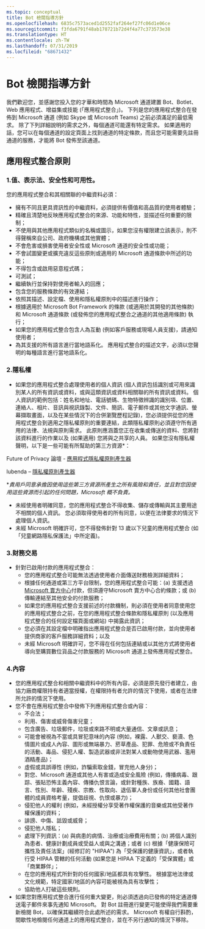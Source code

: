 ```yaml
---
ms.topic: conceptual
title: Bot 檢閱指導方針
ms.openlocfilehash: 6835c7573aced1d2552faf264ef27fc06d1e06ce
ms.sourcegitcommit: f3fda6791f48ab178721b72d4f4a77c373573e38
ms.translationtype: HT
ms.contentlocale: zh-TW
ms.lasthandoff: 07/31/2019
ms.locfileid: "68671432"
---
```

# <a name="bot-review-guidelines"></a>Bot 檢閱指導方針

我們歡迎您，並感謝您投入您的才華和時間為 Microsoft 通道建置 Bot、Botlet、Web 應用程式、增益集或技能 (「應用程式整合」)。 下列是您的應用程式整合在發佈到 Microsoft 通道 (例如 Skype 或 Microsoft Teams) 之前必須滿足的最低需求。 除了下列詳細說明的需求之外，每個通道可能還有特定需求。 如果適用的話，您可以在每個通道的設定頁面上找到通道的特定條款，而且您可能需要先註冊通道的服務，才能將 Bot 發佈至該通道。

## <a name="app-integration-policies"></a>應用程式整合原則
### <a name="1-value-representation-security-and-usability"></a>1.值、表示法、安全性和可用性。

您的應用程式整合和其相關聯的中繼資料必須：

- 擁有不同且更具資訊性的中繼資料，必須提供有價值和高品質的使用者體驗；
- 精確且清楚地反映應用程式整合的來源、功能和特性，並描述任何重要的限制；
- 不使用與其他應用程式類似的名稱或圖示，如果您沒有權限建立該表示，則不得聲稱來自公司、政府機構或其他實體；
- 不會危害或損害使用者安全性或 Microsoft 通道的安全性或功能；
- 不會試圖變更或擴充違反這些原則或適用的 Microsoft 通道條款中所述的功能；
- 不得包含或啟用惡意程式碼；
- 可測試；
- 繼續執行並保持對使用者輸入的回應； 
- 包含您的服務條款的有效連結；
- 依照其描述、設定檔、使用和隱私權原則中的描述進行操作；
- 根據適用於 Microsoft Bot Framework 的條款 (或適用於其開發的其他條款) 和 Microsoft 通道條款 (或發佈您的應用程式整合之通道的其他適用條款) 執行；
- 如果您的應用程式整合包含人為互動 (例如客戶服務或現場人員支援)，請通知使用者；
- 為其支援的所有語言進行當地語系化。 應用程式整合的描述文字，必須以您聲明的每種語言進行當地語系化。

### <a name="2--privacy"></a>2.隱私權

- 如果您的應用程式整合處理使用者的個人資訊 (個人資訊包括識別或可用來識別某人的所有資訊或資料，或與這類資訊或資料相關聯的所有資訊或資料。 個人資訊的範例包括：姓名和地址、電話號碼、生物特徵辨識的識別項、位置、連絡人、相片、音訊與視訊錄製、文件、簡訊、電子郵件或其他文字通訊、螢幕擷取畫面，以及在某些情況下的合併瀏覽歷程記錄)，您必須提供從您的應用程式整合到適用之隱私權原則的重要連結，此類隱私權原則必須遵守所有適用的法律、法規與原則需求。 此原則應涵蓋您正在收集或傳送的資料、您將對該資料進行的作業以及 (如果適用) 您將與之共享的人員。 如果您沒有隱私權聲明，以下是一些可能有所幫助的第三方資源*：

Future of Privacy 論壇 - [應用程式隱私權原則產生器](http://www.applicationprivacy.org/do-tools/privacy-policy-generator/)

Iubenda – [隱私權原則產生器](http://www.iubenda.com/en)

*_貴用戶同意承擔因使用這些第三方資源所產生之所有風險和責任，並且對您因使用這些資源而引起的任何問題，Microsoft 概不負責。_
- 未經使用者明確同意，您的應用程式整合不得收集、儲存或傳輸與其主要用途不相關的個人資訊。 您必須取得使用者的所有同意，以便在法律要求的情況下處理個人資訊。 
- 未經 Microsoft 明確許可，您不得發佈針對 13 歲以下兒童的應用程式整合 (如「兒童網路隱私保護法」中所定義)。

### <a name="3--financial-transactions"></a>3.財務交易
- 針對已啟用付款的應用程式整合： 
  - 您的應用程式整合可能無法透過使用者介面傳送財務檢測詳細資料；
  - 根據任何通道或第三方平台限制，您的應用程式整合可能：(a) 支援透過 [Microsoft 賣方中心](https://seller.microsoft.com/)付款，但須遵守Microsoft 賣方中心合約條款；或 (b) 傳輸連結至其他安全的付款服務；
  - 如果您的應用程式整合支援前述的付款機制，則必須在使用者同意使用您的應用程式整合之前，在您的應用程式整合條款和隱私權原則 (以及應用程式整合的任何設定檔頁面或網站) 中揭露此資訊；
  - 您必須在其設定檔中明確指出應用程式整合是否已啟用付款，並向使用者提供商家的客戶服務詳細資料；以及
  - 未經 Microsoft 明確許可，您不得在任何包括連結或以其他方式將使用者導向至購買數位貨品之付款服務的 Microsoft 通道上發佈應用程式整合。

### <a name="4--content"></a>4.內容 
- 您的應用程式整合和相關中繼資料中的所有內容，必須是原先發行者建立，由協力廠商權限持有者適當授權，在權限持有者允許的情況下使用，或者在法律所允許的情況下使用。
- 您不會在應用程式整合中發佈下列應用程式整合或內容： 
  - 不合法；
  - 利用、傷害或威脅傷害兒童；
  - 包含廣告、垃圾郵件，垃圾或來路不明或大量通信、文章或訊息；
  - 可能會被視為不當或具冒犯意味的內容 (例如，裸露、人獸交、褻瀆、色情圖片或成人內容、圖形或無端暴力、菸草產品、犯罪、危險或不負責任的活動、毒品、侵犯人權、製造武器或非法對某人或動物使用武器、濫用酒精產品)；
  - 虛假或具誤導性 (例如，詐騙索取金錢，冒充他人身分)；
  - 對您、Microsoft 通道或其他人有害或造成安全風險 (例如，傳播病毒、跟踪、張貼恐怖主義內容、傳播仇恨言論，或針對種族、族裔、國籍、語言、性別、年齡、殘疾、宗教、性取向、退伍軍人身份或任何其他社會團體的成員資格考量，提倡歧視、仇恨或暴力)；
  - 侵犯他人的權利 (例如，未經授權分享受著作權保護的音樂或其他受著作權保護的資料；
  - 誹謗、中傷、詆毀或威脅；
  - 侵犯他人隱私； 
  - 處理下列資訊：(a) 與病患的病情、治療或治療費用有關；(b) 將個人識別為患者、健康計劃成員或受益人或與之溝通；或者 (c) 根據「健康保險可攜性及責任法案」(經修訂的 "HIPAA") 為「受保護的健康資訊」，或者執行受 HIPAA 管轄的任何活動 (如果您是 HIPAA 下定義的「受保實體」或「商業夥伴」；
  - 在您的應用程式所針對的任何國家/地區都具有攻擊性。 根據當地法律或文化規範，特定國家/地區的內容可能被視為具有攻擊性；
  - 協助他人打破這些規則。 
- 如果您對應用程式整合進行任何重大變更，則必須透過向已發佈的特定通道傳送電子郵件來事先通知 Microsoft。  對 Bot 註冊進行變更可能使得我們需要重新檢閱 Bot，以確保其繼續符合此處所述的需求。  Microsoft 有權自行斟酌，間歇性地檢閱任何通道上的應用程式整合，並在不另行通知的情況下移除。
